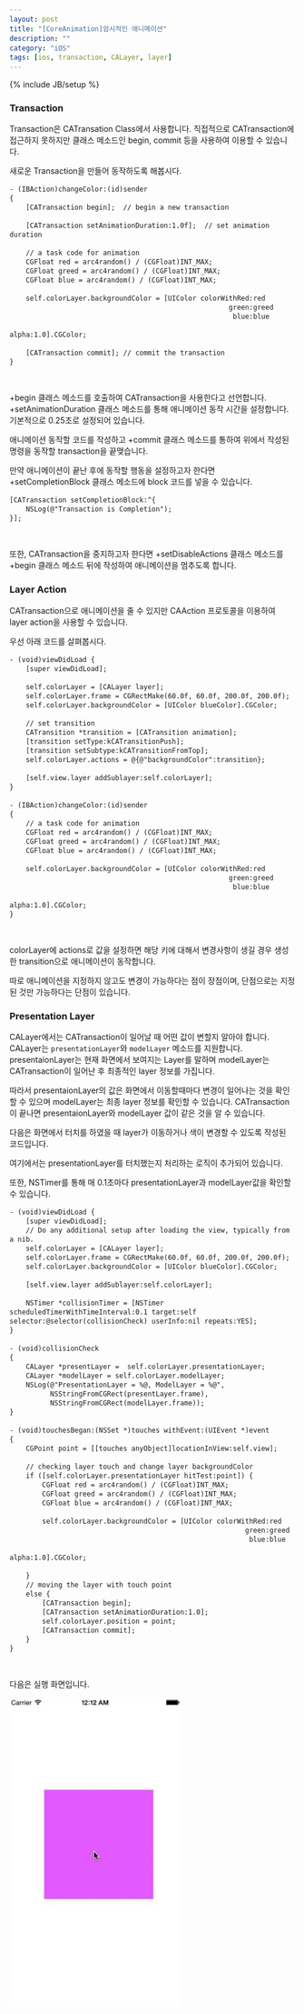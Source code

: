```yaml
---
layout: post
title: "[CoreAnimation]암시적인 애니메이션"
description: ""
category: "iOS"
tags: [ios, transaction, CALayer, layer]
---
```

{% include JB/setup %}


### Transaction

Transaction은 CATransation Class에서 사용합니다. 직접적으로 CATransaction에 접근하지 못하지만 클래스 메소드인 begin, commit 등을 사용하여 이용할 수 있습니다.

새로운 Transaction을 만들어 동작하도록 해봅시다.

<pre><code class="objectivec">- (IBAction)changeColor:(id)sender
{
    [CATransaction begin];	// begin a new transaction

    [CATransaction setAnimationDuration:1.0f];	// set animation duration

    // a task code for animation
    CGFloat red = arc4random() / (CGFloat)INT_MAX;
    CGFloat greed = arc4random() / (CGFloat)INT_MAX;
    CGFloat blue = arc4random() / (CGFloat)INT_MAX;

    self.colorLayer.backgroundColor = [UIColor colorWithRed:red
                                                      green:greed
                                                       blue:blue
                                                      alpha:1.0].CGColor;

    [CATransaction commit];	// commit the transaction
}
</code></pre><br/>

+begin 클래스 메소드를 호출하여 CATransaction을 사용한다고 선언합니다.
+setAnimationDuration 클래스 메소드를 통해 애니메이션 동작 시간을 설정합니다. 기본적으로 0.25초로 설정되어 있습니다.

애니메이션 동작할 코드를 작성하고 +commit 클래스 메소드를 통하여 위에서 작성된 명령을 동작할 transaction을 끝맺습니다.

만약 애니메이션이 끝난 후에 동작할 행동을 설정하고자 한다면 +setCompletionBlock 클래스 메소드에 block 코드를 넣을 수 있습니다.

<pre><code class="objectivec">[CATransaction setCompletionBlock:^{
    NSLog(@"Transaction is Completion");
}];
</code></pre><br/>

또한, CATransaction을 중지하고자 한다면 +setDisableActions 클래스 메소드를 +begin 클래스 메소드 뒤에 작성하여 애니메이션을 멈추도록 합니다.


### Layer Action

CATransaction으로 애니메이션을 줄 수 있지만 CAAction 프로토콜을 이용하여 layer action을 사용할 수 있습니다.

우선 아래 코드를 살펴봅시다.

<pre><code class="objectivec">- (void)viewDidLoad {
    [super viewDidLoad];

    self.colorLayer = [CALayer layer];
    self.colorLayer.frame = CGRectMake(60.0f, 60.0f, 200.0f, 200.0f);
    self.colorLayer.backgroundColor = [UIColor blueColor].CGColor;

    // set transition
    CATransition *transition = [CATransition animation];
    [transition setType:kCATransitionPush];
    [transition setSubtype:kCATransitionFromTop];
    self.colorLayer.actions = @{@"backgroundColor":transition};

    [self.view.layer addSublayer:self.colorLayer];
}

- (IBAction)changeColor:(id)sender
{
    // a task code for animation
    CGFloat red = arc4random() / (CGFloat)INT_MAX;
    CGFloat greed = arc4random() / (CGFloat)INT_MAX;
    CGFloat blue = arc4random() / (CGFloat)INT_MAX;

    self.colorLayer.backgroundColor = [UIColor colorWithRed:red
                                                      green:greed
                                                       blue:blue
                                                      alpha:1.0].CGColor;
}
</code></pre><br/>

colorLayer에 actions로 값을 설정하면 해당 키에 대해서 변경사항이 생길 경우 생성한 transition으로 애니메이션이 동작합니다.

따로 애니메이션을 지정하지 않고도 변경이 가능하다는 점이 장점이며, 단점으로는 지정된 것만 가능하다는 단점이 있습니다.


### Presentation Layer

CALayer에서는 CATransaction이 일어날 때 어떤 값이 변할지 알아야 합니다. CALayer는 `presentationLayer`와 `modelLayer` 메소드를 지원합니다. presentaionLayer는 현재 화면에서 보여지는 Layer를 말하며 modelLayer는 CATransaction이 일어난 후 최종적인 layer 정보를 가집니다.

따라서 presentaionLayer의 값은 화면에서 이동할때마다 변경이 일어나는 것을 확인할 수 있으며 modelLayer는 최종 layer 정보를 확인할 수 있습니다. CATransaction이 끝나면 presentaionLayer와 modelLayer 값이 같은 것을 알 수 있습니다.

다음은 화면에서 터치를 하였을 때 layer가 이동하거나 색이 변경할 수 있도록 작성된 코드입니다.

여기에서는 presentationLayer를 터치했는지 처리하는 로직이 추가되어 있습니다.

또한, NSTimer를 통해 매 0.1초마다 presentationLayer과 modelLayer값을 확인할 수 있습니다.

<pre><code class="objectivec">- (void)viewDidLoad {
    [super viewDidLoad];
    // Do any additional setup after loading the view, typically from a nib.
    self.colorLayer = [CALayer layer];
    self.colorLayer.frame = CGRectMake(60.0f, 60.0f, 200.0f, 200.0f);
    self.colorLayer.backgroundColor = [UIColor blueColor].CGColor;

    [self.view.layer addSublayer:self.colorLayer];

    NSTimer *collisionTimer = [NSTimer scheduledTimerWithTimeInterval:0.1 target:self selector:@selector(collisionCheck) userInfo:nil repeats:YES];
}

- (void)collisionCheck
{
    CALayer *presentLayer =  self.colorLayer.presentationLayer;
    CALayer *modelLayer = self.colorLayer.modelLayer;
    NSLog(@"PresentationLayer = %@, ModelLayer = %@",
          NSStringFromCGRect(presentLayer.frame),
          NSStringFromCGRect(modelLayer.frame));
}

- (void)touchesBegan:(NSSet *)touches withEvent:(UIEvent *)event
{
    CGPoint point = [[touches anyObject]locationInView:self.view];

    // checking layer touch and change layer backgroundColor
    if ([self.colorLayer.presentationLayer hitTest:point]) {
        CGFloat red = arc4random() / (CGFloat)INT_MAX;
        CGFloat greed = arc4random() / (CGFloat)INT_MAX;
        CGFloat blue = arc4random() / (CGFloat)INT_MAX;

        self.colorLayer.backgroundColor = [UIColor colorWithRed:red
                                                          green:greed
                                                           blue:blue
                                                          alpha:1.0].CGColor;

    }
    // moving the layer with touch point
    else {
        [CATransaction begin];
        [CATransaction setAnimationDuration:1.0];
        self.colorLayer.position = point;
        [CATransaction commit];
    }
}
</code></pre><br/>

다음은 실행 화면입니다.

<img src="/../../../../image/2014/07/transaction_0708.gif" alt="transaction_0708" style="width: 300px;"/><br/>